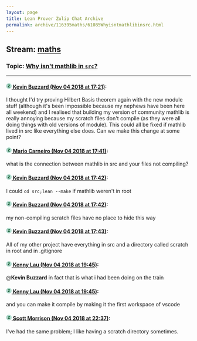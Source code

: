 ```yaml
---
layout: page
title: Lean Prover Zulip Chat Archive 
permalink: archive/116395maths/61085Whyisntmathlibinsrc.html
---
```


## Stream: [maths](index.html)
### Topic: [Why isn't mathlib in `src`?](61085Whyisntmathlibinsrc.html)

---

#### [![Click to go to Zulip](../../assets/img/zulip2.png) Kevin Buzzard (Nov 04 2018 at 17:21)](https://leanprover.zulipchat.com/#narrow/stream/116395-maths/topic/Why%20isn%27t%20mathlib%20in%20%60src%60%3F/near/137161687):
I thought I'd try proving Hilbert Basis theorem again with the new module stuff (although it's been impossible because my nephews have been here all weekend) and I realised that building my version of community mathlib is really annoying because my scratch files don't compile (as they were all doing things with old versions of module). This  could all be fixed if mathlib lived in src like everything else does. Can we make this change at some point?

#### [![Click to go to Zulip](../../assets/img/zulip2.png) Mario Carneiro (Nov 04 2018 at 17:41)](https://leanprover.zulipchat.com/#narrow/stream/116395-maths/topic/Why%20isn%27t%20mathlib%20in%20%60src%60%3F/near/137162523):
what is the connection between mathlib in src and your files not compiling?

#### [![Click to go to Zulip](../../assets/img/zulip2.png) Kevin Buzzard (Nov 04 2018 at 17:42)](https://leanprover.zulipchat.com/#narrow/stream/116395-maths/topic/Why%20isn%27t%20mathlib%20in%20%60src%60%3F/near/137162572):
I could `cd src;lean --make` if mathlib weren't in root

#### [![Click to go to Zulip](../../assets/img/zulip2.png) Kevin Buzzard (Nov 04 2018 at 17:42)](https://leanprover.zulipchat.com/#narrow/stream/116395-maths/topic/Why%20isn%27t%20mathlib%20in%20%60src%60%3F/near/137162586):
my non-compiling scratch files have no place to hide this way

#### [![Click to go to Zulip](../../assets/img/zulip2.png) Kevin Buzzard (Nov 04 2018 at 17:43)](https://leanprover.zulipchat.com/#narrow/stream/116395-maths/topic/Why%20isn%27t%20mathlib%20in%20%60src%60%3F/near/137162605):
All of my other project have everything in src and a directory called scratch in root and in .gitignore

#### [![Click to go to Zulip](../../assets/img/zulip2.png) Kenny Lau (Nov 04 2018 at 19:45)](https://leanprover.zulipchat.com/#narrow/stream/116395-maths/topic/Why%20isn%27t%20mathlib%20in%20%60src%60%3F/near/137166753):
@**Kevin Buzzard** in fact that is what i had been doing on the train

#### [![Click to go to Zulip](../../assets/img/zulip2.png) Kenny Lau (Nov 04 2018 at 19:45)](https://leanprover.zulipchat.com/#narrow/stream/116395-maths/topic/Why%20isn%27t%20mathlib%20in%20%60src%60%3F/near/137166757):
and you can make it compile by making it the first workspace of vscode

#### [![Click to go to Zulip](../../assets/img/zulip2.png) Scott Morrison (Nov 04 2018 at 22:37)](https://leanprover.zulipchat.com/#narrow/stream/116395-maths/topic/Why%20isn%27t%20mathlib%20in%20%60src%60%3F/near/137172205):
I've had the same problem; I like having a scratch directory sometimes.

